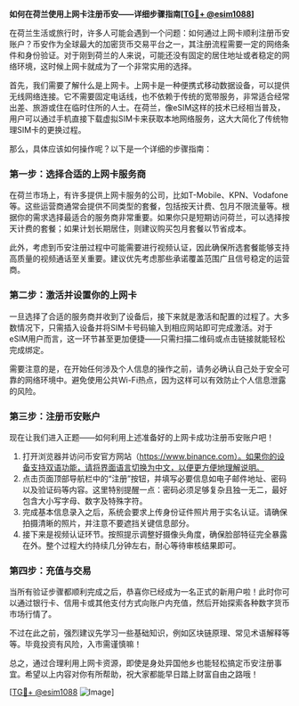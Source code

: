 **如何在荷兰使用上网卡注册币安——详细步骤指南[[TG💪+ @esim1088](https://t.me/s/esim1088)]**

在荷兰生活或旅行时，许多人可能会遇到一个问题：如何通过上网卡顺利注册币安账户？币安作为全球最大的加密货币交易平台之一，其注册流程需要一定的网络条件和身份验证。对于刚到荷兰的人来说，可能还没有固定的居住地址或者稳定的网络环境，这时候上网卡就成为了一个非常实用的选择。

首先，我们需要了解什么是上网卡。上网卡是一种便携式移动数据设备，可以提供无线网络连接。它不需要固定电话线，也不依赖于传统的宽带服务，非常适合经常出差、旅游或住在临时住所的人士。在荷兰，像eSIM这样的技术已经相当普及，用户可以通过手机直接下载虚拟SIM卡来获取本地网络服务，这大大简化了传统物理SIM卡的更换过程。

那么，具体应该如何操作呢？以下是一个详细的步骤指南：

### 第一步：选择合适的上网卡服务商

在荷兰市场上，有许多提供上网卡服务的公司，比如T-Mobile、KPN、Vodafone等。这些运营商通常会提供不同类型的套餐，包括按天计费、包月不限流量等。根据你的需求选择最适合的服务商非常重要。如果你只是短期访问荷兰，可以选择按天计费的套餐；如果计划长期居住，则建议购买包月套餐以节省成本。

此外，考虑到币安注册过程中可能需要进行视频认证，因此确保所选套餐能够支持高质量的视频通话至关重要。建议优先考虑那些承诺覆盖范围广且信号稳定的运营商。

### 第二步：激活并设置你的上网卡

一旦选择了合适的服务商并收到了设备后，接下来就是激活和配置的过程了。大多数情况下，只需插入设备并将SIM卡号码输入到相应网站即可完成激活。对于eSIM用户而言，这一环节甚至更加便捷——只需扫描二维码或点击链接就能轻松完成绑定。

需要注意的是，在开始任何涉及个人信息的操作之前，请务必确认自己处于安全可靠的网络环境中。避免使用公共Wi-Fi热点，因为这样可以有效防止个人信息泄露的风险。

### 第三步：注册币安账户

现在让我们进入正题——如何利用上述准备好的上网卡成功注册币安账户吧！

1. 打开浏览器并访问币安官方网站（https://www.binance.com）。如果你的设备支持双语功能，请将界面语言切换为中文，以便更方便地理解说明。
2. 点击页面顶部导航栏中的“注册”按钮，并填写必要信息如电子邮件地址、密码以及验证码等内容。这里特别提醒一点：密码必须足够复杂且独一无二，最好包含大小写字母、数字及特殊字符。
3. 完成基本信息录入之后，系统会要求上传身份证件照片用于实名认证。请确保拍摄清晰的照片，并注意不要遮挡关键信息部分。
4. 接下来是视频认证环节。按照提示调整好摄像头角度，确保脸部特征完全暴露在外。整个过程大约持续几分钟左右，耐心等待审核结果即可。

### 第四步：充值与交易

当所有验证步骤都顺利完成之后，恭喜你已经成为一名正式的新用户啦！此时你可以通过银行卡、信用卡或其他支付方式向账户内充值，然后开始探索各种数字货币市场行情了。

不过在此之前，强烈建议先学习一些基础知识，例如区块链原理、常见术语解释等等。毕竟投资有风险，入市需谨慎嘛！

总之，通过合理利用上网卡资源，即使是身处异国他乡也能轻松搞定币安注册事宜。希望以上内容对你有所帮助，祝大家都能早日踏上财富自由之路哦！

[[TG💪+ @esim1088](https://t.me/s/esim1088) ![Image](https://i.postimg.cc/4NQfJmqS/Snipaste-2025-05-13-00-14-12.png)]